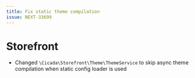 ```yaml
---
title: Fix static theme compilation
issue: NEXT-33699
---
```

# Storefront
* Changed `\Cicada\Storefront\Theme\ThemeService` to skip async theme compilation when static config loader is used
